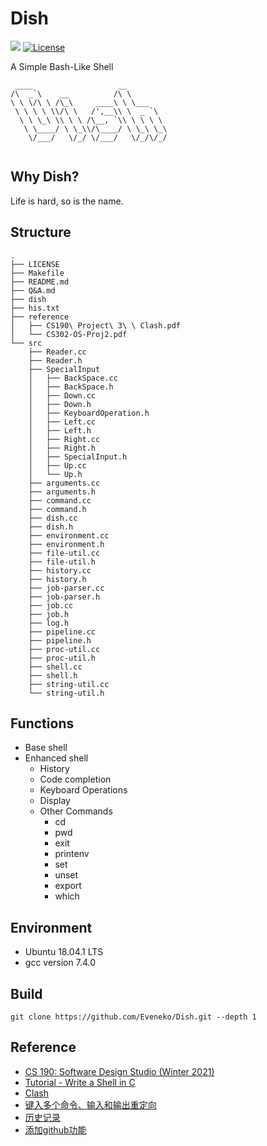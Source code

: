 # Dish

[![](https://img.shields.io/github/last-commit/Eveneko/Dish)](https://github.com/Eveneko/Dish/commits/master)
[![License](https://img.shields.io/github/license/Eveneko/Dish)](https://github.com/Eveneko/Dish/blob/master/LICENSE)

A Simple Bash-Like Shell

```
 ____                   __         
/\  _`\    __          /\ \        
\ \ \/\ \ /\_\     ____\ \ \___    
 \ \ \ \ \\/\ \   /',__\\ \  _ `\  
  \ \ \_\ \\ \ \ /\__, `\\ \ \ \ \ 
   \ \____/ \ \_\\/\____/ \ \_\ \_\
    \/___/   \/_/ \/___/   \/_/\/_/
                                                                                                                
```

## Why Dish?

Life is hard, so is the name.

## Structure

```
.
├── LICENSE
├── Makefile
├── README.md
├── Q&A.md
├── dish
├── his.txt
├── reference
│   ├── CS190\ Project\ 3\ \ Clash.pdf
│   └── CS302-OS-Proj2.pdf
└── src
    ├── Reader.cc
    ├── Reader.h
    ├── SpecialInput
    │   ├── BackSpace.cc
    │   ├── BackSpace.h
    │   ├── Down.cc
    │   ├── Down.h
    │   ├── KeyboardOperation.h
    │   ├── Left.cc
    │   ├── Left.h
    │   ├── Right.cc
    │   ├── Right.h
    │   ├── SpecialInput.h
    │   ├── Up.cc
    │   └── Up.h
    ├── arguments.cc
    ├── arguments.h
    ├── command.cc
    ├── command.h
    ├── dish.cc
    ├── dish.h
    ├── environment.cc
    ├── environment.h
    ├── file-util.cc
    ├── file-util.h
    ├── history.cc
    ├── history.h
    ├── job-parser.cc
    ├── job-parser.h
    ├── job.cc
    ├── job.h
    ├── log.h
    ├── pipeline.cc
    ├── pipeline.h
    ├── proc-util.cc
    ├── proc-util.h
    ├── shell.cc
    ├── shell.h
    ├── string-util.cc
    └── string-util.h
```

## Functions

- Base shell
- Enhanced shell
  - History
  - Code completion
  - Keyboard Operations
  - Display
  - Other Commands
    - cd
    - pwd
    - exit
    - printenv
    - set
    - unset
    - export
    - which

## Environment

- Ubuntu 18.04.1 LTS
- gcc version 7.4.0

## Build

```
git clone https://github.com/Eveneko/Dish.git --depth 1
```

## Reference

- [CS 190: Software Design Studio (Winter 2021)](https://web.stanford.edu/~ouster/cgi-bin/cs190-winter21/clash.php)
- [Tutorial - Write a Shell in C](https://brennan.io/2015/01/16/write-a-shell-in-c/)
- [Clash](https://github.com/feross/clash)
- [键入多个命令、输入和输出重定向](https://github.com/kyuhas/enhanced-linux-shell)
- [历史记录](https://github.com/curusarn/resh)
- [添加github功能](https://github.com/vergissberlin/bashlight)
